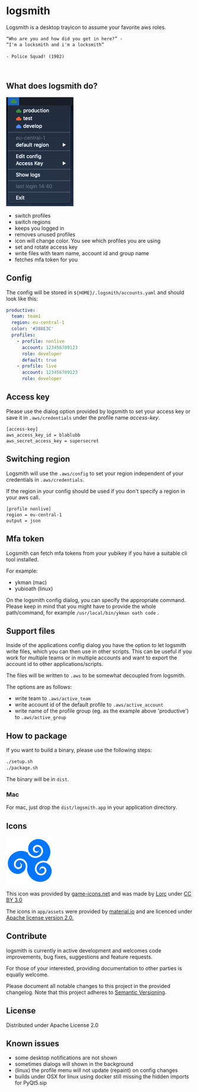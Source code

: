 # logsmith
Logsmith is a desktop trayicon to assume your favorite aws roles.

```
“Who are you and how did you get in here?” -
”I'm a locksmith and i'm a locksmith”

- Police Squad! (1982)
```
 
## What does logsmith do?
![](./example.png)

- switch profiles 
- switch regions
- keeps you logged in
- removes unused profiles  
- icon will change color. You see which profiles you are using
- set and rotate access key
- write files with team name, account id and group name
- fetches mfa token for you

## Config
The config will be stored in `${HOME}/.logsmith/accounts.yaml` and should look like this:
```yaml
productive:                   
  team: team1                 
  region: eu-central-1         
  color: '#388E3C'            
  profiles:
    - profile: nonlive            
      account: 123456789123   
      role: developer         
      default: true            
    - profile: live
      account: 123456789123
      role: developer
```

## Access key
Please use the dialog option provided by logsmith to set your access key or save it in `.aws/credentials` 
under the profile name *access-key*.

```config
[access-key]
aws_access_key_id = blablubb
aws_secret_access_key = supersecret
```

## Switching region
Logsmith will use the `.aws/config` to set your region independent of your credentials in `.aws/credentials`. 

If the region in your config should be used if you don't specify a region in your aws call.

```config
[profile nonlive]
region = eu-central-1
output = json
```

## Mfa token
Logsmith can fetch mfa tokens from your yubikey if you have a suitable cli tool installed.

For example:
- ykman (mac)
- yubioath (linux)

On the logsmith config dialog, you can specify the appropriate command.
Please keep in mind that you might have to provide the whole path/command, for example `/usr/local/bin/ykman oath code` .

## Support files
Inside of the applications config dialog you have the option to let logsmith write files, which you can then use in other scripts.
This can be useful if you work for multiple teams or in multiple accounts and want to export the account id to other applications/scripts. 

The files will be written to `.aws` to be somewhat decoupled from logsmith.

The options are as follows:
- write team to `.aws/active_team`
- write account id of the default profile to `.aws/active_account`
- write name of the profile group (eg. as the example above 'productive') to `.aws/active_group`

## How to package
If you want to build a binary, please use the following steps:

```bash
./setup.sh
./package.sh
```

The binary will be in `dist`.

### Mac
For mac, just drop the `dist/logsmith.app` in your application directory.

## Icons
![](./app/assets/app_icon.png)

This icon was provided by [game-icons.net](https://game-icons.net/) and was made by [Lorc](http://lorcblog.blogspot.com/) under [CC BY 3.0](http://creativecommons.org/licenses/by/3.0/)

The icons in `app/assets` were provided by [material.io](https://material.io/resources/icons/?style=baseline) and are licenced under [Apache license version 2.0.](https://www.apache.org/licenses/LICENSE-2.0.html) 

## Contribute
logsmith is currently in active development and welcomes code improvements, bug fixes, suggestions and feature
requests. 

For those of your interested, providing documentation to other parties is equally welcome.

Please document all notable changes to this project in the provided changelog. Note that this project adheres to [Semantic Versioning](http://semver.org/).

## License
Distributed under Apache License 2.0

## Known issues
- some desktop notifications are not shown
- sometimes dialogs will shown in the background
- (linux) the profile menu will not update (repaint) on config changes
- builds under OSX for linux using docker still missing the hidden imports for PyQt5.sip
